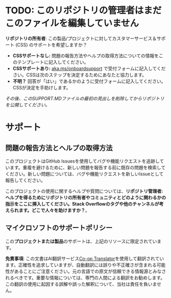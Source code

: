 <!--
CO_OP_TRANSLATOR_METADATA:
{
  "original_hash": "62fe65c1d8e3796c01aa1e3c89666cba",
  "translation_date": "2025-07-04T08:11:33+00:00",
  "source_file": "SUPPORT.md",
  "language_code": "ja"
}
-->
# TODO: このリポジトリの管理者はまだこのファイルを編集していません

**リポジトリの所有者**: この製品/プロジェクトに対してカスタマーサービス＆サポート (CSS) のサポートを希望しますか？

- **CSSサポートなし:** 問題の報告方法やヘルプの取得方法についての情報をこのテンプレートに記入してください。
- **CSSサポートあり:** [aka.ms/onboardsupport](https://aka.ms/onboardsupport) で受付フォームに記入してください。CSSは次のステップを決定するためにあなたと協力します。
- **不明？** 回答が「はい」であるかのように受付フォームに記入してください。CSSが決定を手助けします。

*その後、このSUPPORT.MDファイルの最初の見出しを削除してからリポジトリを公開してください。*

# サポート

## 問題の報告方法とヘルプの取得方法

このプロジェクトはGitHub Issuesを使用してバグや機能リクエストを追跡しています。重複を避けるために、新しい問題を報告する前に既存の問題を検索してください。新しい問題については、バグや機能リクエストを新しいIssueとして報告してください。

このプロジェクトの使用に関するヘルプや質問については、**リポジトリ管理者: ヘルプを得るためにリポジトリの所有者やコミュニティとどのように関わるかの指示をここに挿入してください。Stack Overflowのタグや他のチャンネルが考えられます。どこで人々を助けますか？**。

## マイクロソフトのサポートポリシー

この**プロジェクトまたは製品**のサポートは、上記のリソースに限定されています。

**免責事項**:
この文書はAI翻訳サービス[Co-op Translator](https://github.com/Azure/co-op-translator)を使用して翻訳されています。正確性を追求していますが、自動翻訳には誤りや不正確さが含まれる可能性があることにご注意ください。元の言語での原文が信頼できる情報源とみなされるべきです。重要な情報については、専門の人間による翻訳をお勧めします。この翻訳の使用に起因する誤解や誤った解釈について、当社は責任を負いません。